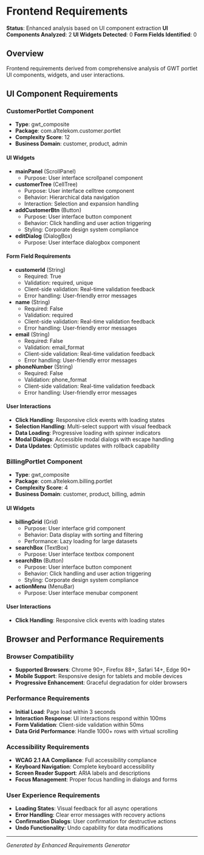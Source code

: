 # Frontend Requirements

**Status**: Enhanced analysis based on UI component extraction
**UI Components Analyzed**: 2
**UI Widgets Detected**: 0
**Form Fields Identified**: 0

## Overview
Frontend requirements derived from comprehensive analysis of GWT portlet UI components, widgets, and user interactions.

## UI Component Requirements

### CustomerPortlet Component
- **Type**: gwt_composite
- **Package**: com.a1telekom.customer.portlet
- **Complexity Score**: 12
- **Business Domain**: customer, product, admin

#### UI Widgets
- **mainPanel** (ScrollPanel)
  - Purpose: User interface scrollpanel component
- **customerTree** (CellTree)
  - Purpose: User interface celltree component
  - Behavior: Hierarchical data navigation
  - Interaction: Selection and expansion handling
- **addCustomerBtn** (Button)
  - Purpose: User interface button component
  - Behavior: Click handling and user action triggering
  - Styling: Corporate design system compliance
- **editDialog** (DialogBox)
  - Purpose: User interface dialogbox component

#### Form Field Requirements
- **customerId** (String)
  - Required: True
  - Validation: required, unique
  - Client-side validation: Real-time validation feedback
  - Error handling: User-friendly error messages
- **name** (String)
  - Required: False
  - Validation: required
  - Client-side validation: Real-time validation feedback
  - Error handling: User-friendly error messages
- **email** (String)
  - Required: False
  - Validation: email_format
  - Client-side validation: Real-time validation feedback
  - Error handling: User-friendly error messages
- **phoneNumber** (String)
  - Required: False
  - Validation: phone_format
  - Client-side validation: Real-time validation feedback
  - Error handling: User-friendly error messages

#### User Interactions
- **Click Handling**: Responsive click events with loading states
- **Selection Handling**: Multi-select support with visual feedback
- **Data Loading**: Progressive loading with spinner indicators
- **Modal Dialogs**: Accessible modal dialogs with escape handling
- **Data Updates**: Optimistic updates with rollback capability

### BillingPortlet Component
- **Type**: gwt_composite
- **Package**: com.a1telekom.billing.portlet
- **Complexity Score**: 4
- **Business Domain**: customer, product, billing, admin

#### UI Widgets
- **billingGrid** (Grid)
  - Purpose: User interface grid component
  - Behavior: Data display with sorting and filtering
  - Performance: Lazy loading for large datasets
- **searchBox** (TextBox)
  - Purpose: User interface textbox component
- **searchBtn** (Button)
  - Purpose: User interface button component
  - Behavior: Click handling and user action triggering
  - Styling: Corporate design system compliance
- **actionMenu** (MenuBar)
  - Purpose: User interface menubar component

#### User Interactions
- **Click Handling**: Responsive click events with loading states

## Browser and Performance Requirements

### Browser Compatibility
- **Supported Browsers**: Chrome 90+, Firefox 88+, Safari 14+, Edge 90+
- **Mobile Support**: Responsive design for tablets and mobile devices
- **Progressive Enhancement**: Graceful degradation for older browsers

### Performance Requirements
- **Initial Load**: Page load within 3 seconds
- **Interaction Response**: UI interactions respond within 100ms
- **Form Validation**: Client-side validation within 50ms
- **Data Grid Performance**: Handle 1000+ rows with virtual scrolling

### Accessibility Requirements
- **WCAG 2.1 AA Compliance**: Full accessibility compliance
- **Keyboard Navigation**: Complete keyboard accessibility
- **Screen Reader Support**: ARIA labels and descriptions
- **Focus Management**: Proper focus handling in dialogs and forms

### User Experience Requirements
- **Loading States**: Visual feedback for all async operations
- **Error Handling**: Clear error messages with recovery actions
- **Confirmation Dialogs**: User confirmation for destructive actions
- **Undo Functionality**: Undo capability for data modifications

---
*Generated by Enhanced Requirements Generator*
